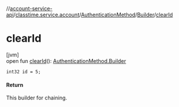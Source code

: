 //[account-service-api](../../../../index.md)/[classtime.service.account](../../index.md)/[AuthenticationMethod](../index.md)/[Builder](index.md)/[clearId](clear-id.md)

# clearId

[jvm]\
open fun [clearId](clear-id.md)(): [AuthenticationMethod.Builder](index.md)

`int32 id = 5;`

#### Return

This builder for chaining.
